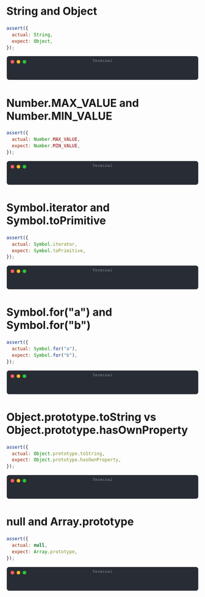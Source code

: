 # String and Object

```js
assert({
  actual: String,
  expect: Object,
});
```

![img](<./well_known/string_and_object.svg>)

# Number.MAX_VALUE and Number.MIN_VALUE

```js
assert({
  actual: Number.MAX_VALUE,
  expect: Number.MIN_VALUE,
});
```

![img](<./well_known/number_max_value_and_number_min_value.svg>)

# Symbol.iterator and Symbol.toPrimitive

```js
assert({
  actual: Symbol.iterator,
  expect: Symbol.toPrimitive,
});
```

![img](<./well_known/symbol_iterator_and_symbol_toprimitive.svg>)

# Symbol.for("a") and Symbol.for("b")

```js
assert({
  actual: Symbol.for("a"),
  expect: Symbol.for("b"),
});
```

![img](<./well_known/symbol_for(a)_and_symbol_for(b).svg>)

# Object.prototype.toString vs Object.prototype.hasOwnProperty

```js
assert({
  actual: Object.prototype.toString,
  expect: Object.prototype.hasOwnProperty,
});
```

![img](<./well_known/object_prototype_tostring_vs_object_prototype_hasownproperty.svg>)

# null and Array.prototype

```js
assert({
  actual: null,
  expect: Array.prototype,
});
```

![img](<./well_known/null_and_array_prototype.svg>)

